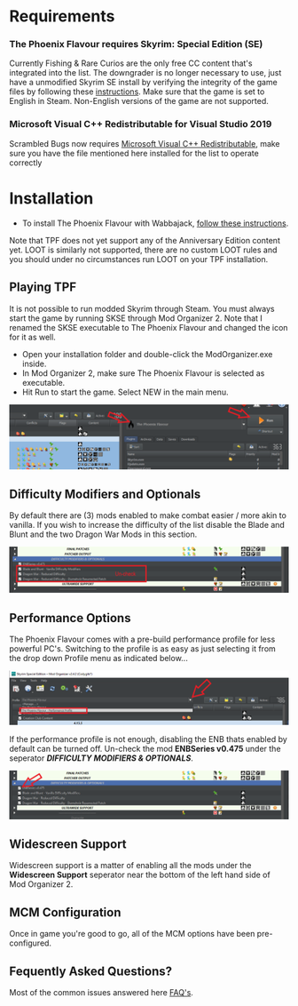 # Requirements
### The Phoenix Flavour requires Skyrim: Special Edition (SE)

Currently Fishing & Rare Curios are the only free CC content that's integrated into the list. The downgrader is no longer necessary to use, just have a unmodified Skyrim SE install by verifying the integrity of the game files by following these [instructions](https://help.steampowered.com/en/faqs/view/0C48-FCBD-DA71-93EB). Make sure that the game is set to English in Steam. Non-English versions of the game are not supported.

### Microsoft Visual C++ Redistributable for Visual Studio 2019

Scrambled Bugs now requires [Microsoft Visual C++ Redistributable](https://aka.ms/vs/17/release/vc_redist.x64.exe), make sure you have the file mentioned here installed for the list to operate correctly


# Installation
- To install The Phoenix Flavour with Wabbajack, [follow these instructions](https://github.com/Codygits/TPF-Updates/blob/main/List%20Installation.md).

Note that TPF does not yet support any of the Anniversary Edition content yet. LOOT is similarly not supported, there are no custom LOOT rules and you should under no circumstances run LOOT on your TPF installation.

## Playing TPF

It is not possible to run modded Skyrim through Steam. You must always start the game by running SKSE through Mod Organizer 2. Note that I renamed the SKSE executable to The Phoenix Flavour and changed the icon for it as well.

- Open your installation folder and double-click the ModOrganizer.exe inside.
- In Mod Organizer 2, make sure The Phoenix Flavour is selected as executable.
- Hit Run to start the game. Select NEW in the main menu.

![Wabbajack Start](https://github.com/Codygits/TPF-Updates/blob/4376b086a07b32136176094e1101353cf2d1b1cd/images/Wabbajack%20Start.PNG)

## Difficulty Modifiers and Optionals 

By default there are (3) mods enabled to make combat easier / more akin to vanilla. If you wish to increase the difficulty of the list disable the Blade and Blunt and the two Dragon War Mods in this section.

![Difficulty Options](https://github.com/Codygits/TPF-Updates/blob/9e5e285af29597939db658873ffd22ab2dcb2565/images/Difficulty%20Options.PNG)

## Performance Options
The Phoenix Flavour comes with a pre-build performance profile for less powerful PC's. Switching to the profile is as easy as just selecting it from the drop down Profile menu as indicated below...

![Performance Options](https://github.com/Codygits/TPF-Updates/blob/bab972235de061bb87e19dff6b88380eb594f01d/images/Performance%20Options.PNG)

If the performance profile is not enough, disabling the ENB thats enabled by default can be turned off. Un-check the mod **ENBSeries v0.475** under the seperator ***DIFFICULTY MODIFIERS & OPTIONALS***.

![Disable ENB](https://github.com/Codygits/TPF-Updates/blob/14faccb4979380ad2d2162b776ab2f3c7fc08f2e/images/Disable%20ENB.PNG)

## Widescreen Support
Widescreen support is a matter of enabling all the mods under the **Widescreen Support** seperator near the bottom of the left hand side of Mod Organizer 2.

## MCM Configuration

Once in game you're good to go, all of the MCM options have been pre-configured.

## Fequently Asked Questions?

Most of the common issues answered here [FAQ's](https://github.com/Codygits/TPF-Updates/blob/main/FAQ.md).
